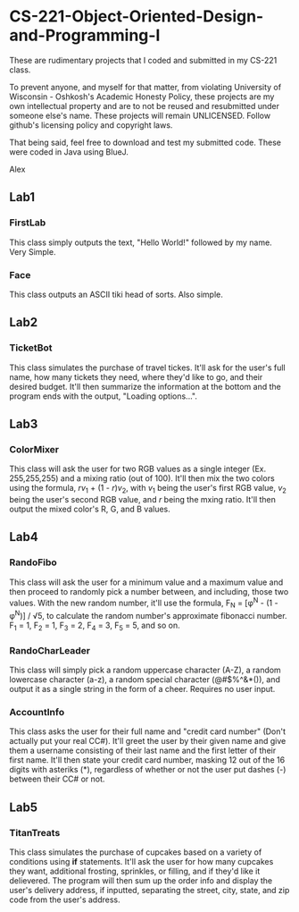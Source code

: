 # CS-221-Object-Oriented-Design-and-Programming-I

These are rudimentary projects that I coded and submitted in my CS-221 class.

To prevent anyone, and myself for that matter, from violating University of Wisconsin - Oshkosh's Academic Honesty Policy,
these projects are my own intellectual property and are to not be reused and resubmitted under someone else's name.
These projects will remain UNLICENSED. Follow github's licensing policy and copyright laws.

That being said, feel free to download and test my submitted code. These were coded in Java using BlueJ.

Alex

## Lab1 ##

### FirstLab ###

This class simply outputs the text, "Hello World!" followed by my name. Very Simple.

### Face ###

This class outputs an ASCII tiki head of sorts. Also simple.

## Lab2 ##

### TicketBot ###

This class simulates the purchase of travel tickes. It'll ask for the user's full name, how many tickets they need, where they'd like to go, and their desired budget. It'll then summarize the information at the bottom and the program ends with the output, "Loading options...".

## Lab3 ##

### ColorMixer ###

This class will ask the user for two RGB values as a single integer (Ex. 255,255,255) and a mixing ratio (out of 100). It'll then mix the two colors using the formula, *rv*<sub>1</sub> + (1 - *r*)*v*<sub>2</sub>, with *v*<sub>1</sub> being the user's first RGB value, *v*<sub>2</sub> being the user's second RGB value, and *r* being the mxing ratio. It'll then output the mixed color's R, G, and B values.

## Lab4 ##

### RandoFibo ###

This class will ask the user for a minimum value and a maximum value and then proceed to randomly pick a number between, and including, those two values. With the new random number, it'll use the formula, F<sub>N</sub> = [φ<sup>N</sup> - (1 - φ<sup>N</sup>)] / √5, to calculate the random number's approximate fibonacci number. F<sub>1</sub> = 1, F<sub>2</sub> = 1, F<sub>3</sub> = 2, F<sub>4</sub> = 3, F<sub>5</sub> = 5, and so on.

### RandoCharLeader ###

This class will simply pick a random uppercase character (A-Z), a random lowercase character (a-z), a random special character (@#$%^&*()), and output it as a single string in the form of a cheer. Requires no user input.

### AccountInfo ###

This class asks the user for their full name and "credit card number" (Don't actually put your real CC#). It'll greet the user by their given name and give them a username consisting of their last name and the first letter of their first name. It'll then state your credit card number, masking 12 out of the 16 digits with asteriks (*), regardless of whether or not the user put dashes (-) between their CC# or not.

## Lab5 ##

### TitanTreats ###

This class simulates the purchase of cupcakes based on a variety of conditions using **if** statements. It'll ask the user for how many cupcakes they want, additional frosting, sprinkles, or filling, and if they'd like it delievered. The program will then sum up the order info and display the user's delivery address, if inputted, separating the street, city, state, and zip code from the user's address.
